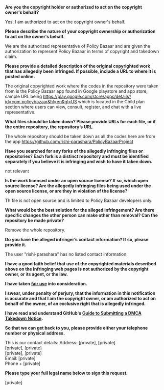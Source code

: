 **Are you the copyright holder or authorized to act on the copyright owner's behalf?**

Yes, I am authorized to act on the copyright owner's behalf.

**Please describe the nature of your copyright ownership or authorization to act on the owner's behalf.**

We are the authorized representative of Policy Bazaar and are given the authorization to represent Policy Bazaar in terms of copyright and takedown claim.

**Please provide a detailed description of the original copyrighted work that has allegedly been infringed. If possible, include a URL to where it is posted online.**

The original copyrighted work where the codes in the repository were taken from is the Policy Bazaar app found in Google playstore and app store, sample URL being https://play.google.com/store/apps/details?id=com.policybazaar&hl=en&gl=US which is located in the Child plan section where users can view, consult, register, and chat with a live representative.

**What files should be taken down? Please provide URLs for each file, or if the entire repository, the repository’s URL.**

The whole repository should be taken down as all the codes here are from the app https://github.com/rishi-parashara/PolicyBazaarProject

**Have you searched for any forks of the allegedly infringing files or repositories? Each fork is a distinct repository and must be identified separately if you believe it is infringing and wish to have it taken down.**

not relevant

**Is the work licensed under an open source license? If so, which open source license? Are the allegedly infringing files being used under the open source license, or are they in violation of the license?**

Th file is not open source and is limited to Policy Bazaar developers only.

**What would be the best solution for the alleged infringement? Are there specific changes the other person can make other than removal? Can the repository be made private?**

Remove the whole repository.

**Do you have the alleged infringer’s contact information? If so, please provide it.**

The user "rishi-parashara" has no listed contact information.

**I have a good faith belief that use of the copyrighted materials described above on the infringing web pages is not authorized by the copyright owner, or its agent, or the law.**

**I have taken <a href="https://www.lumendatabase.org/topics/22">fair use</a> into consideration.**

**I swear, under penalty of perjury, that the information in this notification is accurate and that I am the copyright owner, or am authorized to act on behalf of the owner, of an exclusive right that is allegedly infringed.**

**I have read and understand GitHub's <a href="https://docs.github.com/articles/guide-to-submitting-a-dmca-takedown-notice/">Guide to Submitting a DMCA Takedown Notice</a>.**

**So that we can get back to you, please provide either your telephone number or physical address.**

This is our contact details:
Address: [private], [private]  
[private], [private]  
[private], [private]  
Email: [private]  
Phone + [private]

**Please type your full legal name below to sign this request.**

[private]
